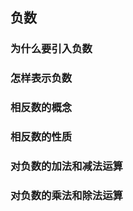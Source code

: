 ## 负数

### 为什么要引入负数





### 怎样表示负数





### 相反数的概念





### 相反数的性质





### 对负数的加法和减法运算





### 对负数的乘法和除法运算

